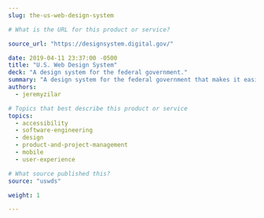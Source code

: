 ```yaml
---
slug: the-us-web-design-system

# What is the URL for this product or service?

source_url: "https://designsystem.digital.gov/"

date: 2019-04-11 23:37:00 -0500
title: "U.S. Web Design System"
deck: "A design system for the federal government."
summary: "A design system for the federal government that makes it easier to build accessible, mobile-friendly government websites for the American public."
authors:
  - jeremyzilar

# Topics that best describe this product or service
topics:
  - accessibility
  - software-engineering
  - design
  - product-and-project-management
  - mobile
  - user-experience

# What source published this?
source: "uswds"

weight: 1

---
```


